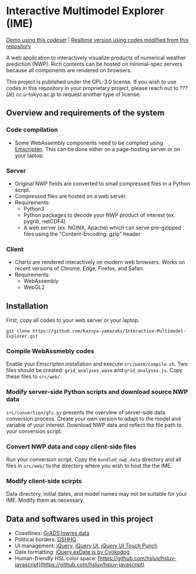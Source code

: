 # Interactive Multimodel Explorer (IME)

[Demo using this codeset](https://weather-models.info/research/IME/) | [Realtime version using codes modified from this repository](https://weather-models.info/latest/medium_multimodel/multimap/global.html)

A web application to interactively visualize products of numerical weather prediction (NWP). Rich contents can be hosted on minimal-spec servers because all components are rendered on browsers.

This project is published under the GPL-3.0 license. If you wish to use codes in this repository in your proprietary project, please reach out to ??? (at) cc.u-tokyo.ac.jp to request another type of license.

## Overview and requirements of the system

### Code compilation

* Some WebAssembly components need to be compiled using [Emscripten](https://emscripten.org/). This can be done either on a page-hosting server or on your laptop.

### Server

* Original NWP fields are converted to small compressed files in a Python script.
* Compressed files are hosted on a web server.
* Requirements:
  * Python3
  * Python packages to decode your NWP product of interest (ex. pygrib, netCDF4)
  * A web server (ex. NGINX, Apache) which can serve pre-gzipped files using the "Content-Encoding: gzip" header

### Client

* Charts are rendered interactively on modern web browsers. Works on recent versions of Chrome, Edge, Firefox, and Safari.
* Requirements:
  * WebAssembly
  * WebGL2

## Installation

First, copy all codes to your web server or your laptop.

```
git clone https://github.com/kazuya-yamazaki/Interactive-Multimodel-Explorer.git
```

### Compile WebAssmebly codes

Enable your Emscripten installation and execute `src/wasm/compile.sh`. Two files should be created: `grid_analyses.wasm` and `grid_analyses.js`. Copy these files to `src/web/`.

### Modify server-side Python scripts and download source NWP data

`src/convertion/gfs.py` presents the overview of server-side data conversion process. Create your own version to adapt to the model and variable of your interest. Download NWP data and reflect the file path to your conversion script.

### Convert NWP data and copy client-side files

Run your conversion script. Copy the `bundled_nwp_data` directory and all files in `src/web/` to the directory where you wish to host the the IME.

### Modify client-side scirpts

Data directory, initial dates, and model names may not be suitable for your IME. Modify them as necessary.

## Data and softwares used in this project

* Coastlines: [GrADS lowres data](http://cola.gmu.edu/grads/gadoc/basemap.html)
* Political borders: [GSHHG](https://www.soest.hawaii.edu/pwessel/gshhg/)
* UI management: [jQuery](https://jquery.com/), [jQuery UI](https://jqueryui.com/), [jQuery UI Touch Punch](https://github.com/furf/jquery-ui-touch-punch)
* Date formatting: [jQuery.exDate.js by Cyokodog](https://cyokodog.hatenadiary.org/entry/20090316/jQueryExDate)
* Human-friendly HSL color space: [https://github.com/hsluv/hsluv-javascript](https://github.com/hsluv/hsluv-javascript)
